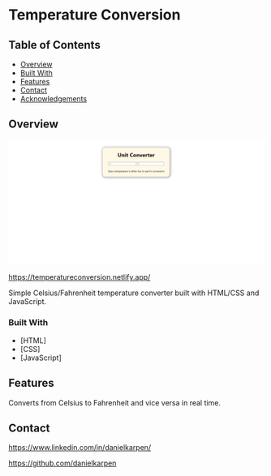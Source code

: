 # Temperature Conversion

## Table of Contents

- [Overview](#overview)
- [Built With](#built-with)
- [Features](#features)
- [Contact](#contact)
- [Acknowledgements](#acknowledgements)

## Overview

![temperature conversion preview](/img/temperatureconversion.png)

https://temperatureconversion.netlify.app/

Simple Celsius/Fahrenheit temperature converter built with HTML/CSS and JavaScript.

<!-- TODO:
    2. Describe your overall experience in a couple of sentences.
    3. List a few specific technical things that you learned or improved on.
    4. Share any other tips or guidance for others attempting this or something similar.
 -->

### Built With

- [HTML]
- [CSS]
- [JavaScript]

## Features

Converts from Celsius to Fahrenheit and vice versa in real time.

## Contact

https://www.linkedin.com/in/danielkarpen/

https://github.com/danielkarpen
